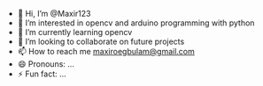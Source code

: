 - 👋 Hi, I’m @Maxir123
- 👀 I’m interested in opencv and arduino programming with python
- 🌱 I’m currently learning opencv
- 💞️ I’m looking to collaborate on future projects
- 📫 How to reach me maxiroegbulam@gmail.com
- 😄 Pronouns: ...
- ⚡ Fun fact: ...

<!---
Maxir123/Maxir123 is a ✨ special ✨ repository because its `README.md` (this file) appears on your GitHub profile.
You can click the Preview link to take a look at your changes.
--->
